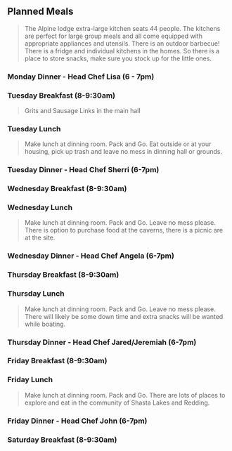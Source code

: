 ## Planned Meals
> The Alpine lodge extra-large kitchen seats 44 people.  The kitchens are perfect for large group meals and all come equipped with appropriate appliances and utensils. There is an outdoor barbecue!  There is a fridge and individual kitchens in the homes.   So there is a place to store snacks, make sure you stock up for the little ones.

### Monday Dinner - Head Chef Lisa (6 - 7pm)


 
### Tuesday Breakfast (8-9:30am)
> Grits and Sausage Links in the main hall

### Tuesday Lunch
> Make lunch at dinning room.  Pack and Go.  Eat outside or at your housing, pick up trash and leave no mess in dinning hall or grounds.

### Tuesday Dinner - Head Chef Sherri (6-7pm)


### Wednesday Breakfast (8-9:30am)

### Wednesday Lunch
> Make lunch at dinning room.  Pack and Go.  Leave no mess please.  There is option to purchase food at the caverns, there is a picnic are at the site.


### Wednesday Dinner - Head Chef Angela (6-7pm)


### Thursday Breakfast (8-9:30am)

### Thursday Lunch
> Make lunch at dinning room.  Pack and Go.  Leave no mess please.  There will likely be some down time and extra snacks will be wanted while boating.

### Thursday Dinner - Head Chef Jared/Jeremiah (6-7pm)


### Friday Breakfast (8-9:30am)

### Friday Lunch
> Make lunch at dinning room.  Pack and Go.  There are lots of places to explore and eat in the community of Shasta Lakes and Redding.

### Friday Dinner - Head Chef John (6-7pm)


### Saturday Breakfast (8-9:30am)

